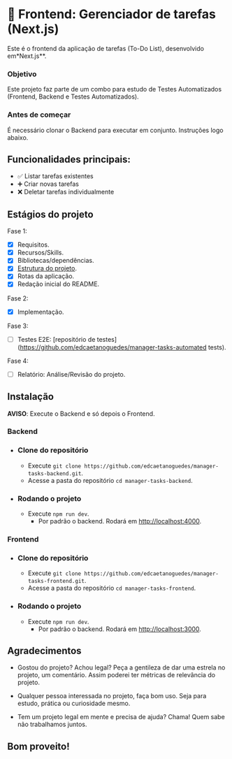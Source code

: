 # 📝 Frontend: Gerenciador de tarefas (Next.js)

Este é o frontend da aplicação de tarefas (To-Do List), desenvolvido em*Next.js**.

### Objetivo

Este projeto faz parte de um combo para estudo de Testes Automatizados (Frontend, Backend e Testes Automatizados).

### Antes de começar

É necessário clonar o Backend para executar em conjunto. Instruções logo abaixo.

## Funcionalidades principais:

- ✅ Listar tarefas existentes
- ➕ Criar novas tarefas
- ❌ Deletar tarefas individualmente

## Estágios do projeto

Fase 1:
- [x] Requisitos.
- [x] Recursos/Skills.
- [x] Bibliotecas/dependências.
- [x] [Estrutura do projeto](./docs/structure/project.md).
- [x] Rotas da aplicação.
- [x] Redação inicial do README.

Fase 2:
- [x] Implementação.

Fase 3:
- [ ] Testes E2E: [repositório de testes](https://github.com/edcaetanoguedes/manager-tasks-automated tests).

Fase 4:
- [ ] Relatório: Análise/Revisão do projeto.

## Instalação

**AVISO**: Execute o Backend e só depois o Frontend.

### Backend
- ### Clone do repositório
  - Execute `git clone https://github.com/edcaetanoguedes/manager-tasks-backend.git`.
  - Acesse a pasta do repositório `cd manager-tasks-backend`.
- ### Rodando o projeto
  - Execute `npm run dev`.
    - Por padrão o backend. Rodará em [http://localhost:4000](http://localhost:4000).

### Frontend
- ### Clone do repositório 
  - Execute `git clone https://github.com/edcaetanoguedes/manager-tasks-frontend.git`.
  - Acesse a pasta do repositório `cd manager-tasks-frontend`.
- ### Rodando o projeto
  - Execute `npm run dev`.
    - Por padrão o backend. Rodará em [http://localhost:3000](http://localhost:3000).

## Agradecimentos

- Gostou do projeto? Achou legal? Peça a gentileza de dar uma estrela no projeto, um comentário. Assim poderei ter métricas de relevância do projeto.

- Qualquer pessoa interessada no projeto, faça bom uso. Seja para estudo, prática ou curiosidade mesmo.

- Tem um projeto legal em mente e precisa de ajuda? Chama! Quem sabe não trabalhamos juntos.

## Bom proveito!

